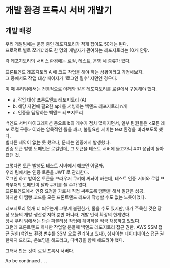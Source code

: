 # 개발 환경 프록시 서버 개발기

## 개발 배경

우리 개발팀에는 운영 중인 레포지토리가 적게 잡아도 50개는 된다.<br/>
프로덕트 별로 쪼개더라도 한 명의 개발자가 관여하는 레포지토리는 10개 안팎.<br/>

각 레포지토리의 서비스 환경에는 로컬, 테스트, 운영 세 종류가 있다. <br/>

프론트엔드 레포지토리 A 에 코드 작업을 해야 하는 상황이라고 가정해보자.<br/>
그 중에서도 작업 대상 페이지가 '로그인 필수' 지면인 경우다.<br/>

이 때 우리팀에서는 전통적으로 아래와 같은 레포지토리를 로컬에서 구동해야 했다.
- a. 작업 대상 프론트엔드 레포지토리 (A)
- b. 해당 지면에 필요한 api 를 서빙하는 백엔드 레포지토리 n개
- c. 인증을 담당하는 백엔드 레포지토리 

백엔드 서버 마이그레이션 등으로 b의 개수가 점차 많아지면서, 일부 팀원들은 <모든 레포 로컬 구동> 이라는 암묵적인 룰을 깨고, 불필요한 서버는 test 환경을 바라보도록 했다. <br/>
별다른 제약이 없는 듯 했으나, 문제는 인증에서 발생했다.<br/>
인증 토큰 발행 도메인은 로컬인데, 그 토큰을 테스트 서버에 들고가니 401 응답이 돌아왔던 것.<br/>

그렇다면 토큰 발행도 테스트 서버에서 해보면 어떨까.<br/>
우리 팀에서는 인증 토큰을 JWT 로 관리한다. <br/>
로그인 하고 받아온 토큰을 브라우저 쿠키에 써놔야 하는데, 테스트 인증 서버와 로컬 브라우저의 도메인이 달라 쿠키를 쓸 수가 없다. <br/>
프론트엔드에서 인증 요청을 가로채 직접 써주도록 땜빵을 해서 일단은 성공. <br/>
하지만 이 땜빵 코드를 모든 프론트엔드 레포에 작성할 수도 없는 노릇이었다.

레포지토리 몇개 더 띄우는게 그렇게 불편한가, 물을 수도 있지만, 내가 주목한 것은 당장 오늘의 개발 생산성 저하 뿐만 아니라, 개발 인력 확장의 한계였다. <br/>
당시 우리 팀에서는 단순 퍼블리싱 작업에 계약직을 적극 채용하고 있었다. <br/>
그런데 프론트엔드 하나만 작업할 분들께 백엔드 레포지토리 접근 권한, AWS SSM 접근 권한(백엔드 환경 변수를 SSM 으로 관리하고 있다), 심지어는 데이터베이스 접근 권한까지 드리고, 온보딩을 해드리고, 디버깅을 함께 해드려야 했다. <br/>

그래서 만든 것이 로컬 프록시 서버다.


/to be continued . . .

